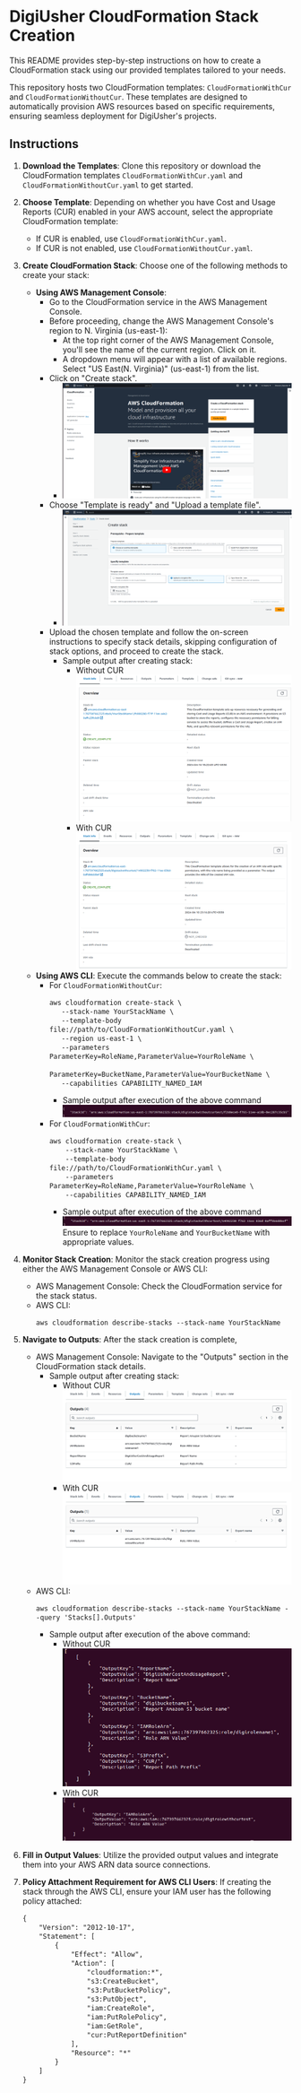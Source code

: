 # DigiUsher CloudFormation Stack Creation

This README provides step-by-step instructions on how to create a CloudFormation stack using our provided templates tailored to your needs.

This repository hosts two CloudFormation templates: `CloudFormationWithCur` and `CloudFormationWithoutCur`. These templates are designed to automatically provision AWS resources based on specific requirements, ensuring seamless deployment for DigiUsher's projects.

## Instructions

1. **Download the Templates**:
   Clone this repository or download the CloudFormation templates `CloudFormationWithCur.yaml` and `CloudFormationWithoutCur.yaml` to get started.

2. **Choose Template**:
   Depending on whether you have Cost and Usage Reports (CUR) enabled in your AWS account, select the appropriate CloudFormation template:
   - If CUR is enabled, use `CloudFormationWithCur.yaml`.
   - If CUR is not enabled, use `CloudFormationWithoutCur.yaml`.

3. **Create CloudFormation Stack**:
   Choose one of the following methods to create your stack:

   - **Using AWS Management Console**:
     - Go to the CloudFormation service in the AWS Management Console.
     - Before proceeding, change the AWS Management Console's region to N. Virginia (us-east-1):
        -  At the top right corner of the AWS Management Console, you'll see the name of the current region. Click on it.
        -  A dropdown menu will appear with a list of available regions. Select "US East(N. Virginia)" (us-east-1) from the list.
     - Click on "Create stack".
        - ![Alt text](outputs/consoleinst1.png) 
     - Choose "Template is ready" and "Upload a template file".
        - ![Alt text](outputs/consoleinst2.png) 
     - Upload the chosen template and follow the on-screen instructions to specify stack details, skipping configuration of stack options, and proceed to create the stack.
        - Sample output after creating stack:
          - Without CUR 
            ![Alt text](outputs/consoleoutputwithoutcuraftercreation.png) 
          - With CUR
            ![Alt text](outputs/consoleoutputwithcuraftercreationstack.png) 
   - **Using AWS CLI**:
     Execute the commands below to create the stack:
     - For `CloudFormationWithoutCur`:
       ```
       aws cloudformation create-stack \
          --stack-name YourStackName \
          --template-body file://path/to/CloudFormationWithoutCur.yaml \
          --region us-east-1 \
          --parameters ParameterKey=RoleName,ParameterValue=YourRoleName \
                      ParameterKey=BucketName,ParameterValue=YourBucketName \
          --capabilities CAPABILITY_NAMED_IAM
       ```
       - Sample output after execution of the above command 
         ![Alt text](outputs/withoutcuroutputaftercreation.png) 
     - For `CloudFormationWithCur`:
       ```
       aws cloudformation create-stack \
           --stack-name YourStackName \
           --template-body file://path/to/CloudFormationWithCur.yaml \
           --parameters ParameterKey=RoleName,ParameterValue=YourRoleName \
           --capabilities CAPABILITY_NAMED_IAM
       ```
       - Sample output after execution of the above command 
        ![Alt text](outputs/withcuroutputaftercreation.png)
     Ensure to replace `YourRoleName` and `YourBucketName` with appropriate values.

4. **Monitor Stack Creation**:
   Monitor the stack creation progress using either the AWS Management Console or AWS CLI:
   - AWS Management Console: Check the CloudFormation service for the stack status.
   - AWS CLI:
     ```
     aws cloudformation describe-stacks --stack-name YourStackName
     ```

5. **Navigate to Outputs**:
   After the stack creation is complete,
   - AWS Management Console: Navigate to the "Outputs" section in the CloudFormation stack details.
     - Sample output after creating stack:
          - Without CUR 
            ![Alt text](outputs/consoleoutputwithoutcur.png) 
          - With CUR
            ![Alt text](outputs/consoleoutputwithcur.png) 
   - AWS CLI:
     ```
     aws cloudformation describe-stacks --stack-name YourStackName --query 'Stacks[].Outputs'
     ```
     - Sample output after execution of the above command:
       - Without CUR
        ![Alt text](outputs/withoutcuroutput.png) 
       - With CUR
        ![Alt text](outputs/withcuroutput.png) 

6. **Fill in Output Values**:
   Utilize the provided output values and integrate them into your AWS ARN data source connections.

7. **Policy Attachment Requirement for AWS CLI Users**:
   If creating the stack through the AWS CLI, ensure your IAM user has the following policy attached:
   ```
   {
       "Version": "2012-10-17",
       "Statement": [
           {
               "Effect": "Allow",
               "Action": [
                   "cloudformation:*",
                   "s3:CreateBucket",
                   "s3:PutBucketPolicy",
                   "s3:PutObject",
                   "iam:CreateRole",
                   "iam:PutRolePolicy",
                   "iam:GetRole",
                   "cur:PutReportDefinition"
               ],
               "Resource": "*"
           }
       ]
   }